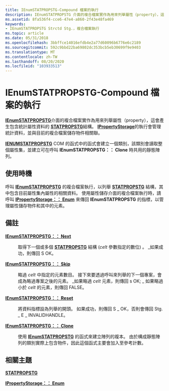 ```yaml
---
title: IEnumSTATPROPSTG-Compound 檔案的執行
description: IEnumSTATPROPSTG 介面的複合檔案實作為用來列舉屬性（property），這會產生包含統計屬性資料的 STATPROPSTG 結構。
ms.assetid: 8fa536f4-cce6-47e4-a860-2f43e48fa469
keywords:
- IEnumSTATPROPSTG Strctd Stg.，複合檔案執行
ms.topic: article
ms.date: 05/31/2018
ms.openlocfilehash: 3bbffce14016efdb4e2a77d60096b6776e6c2189
ms.sourcegitcommit: 592c9bbd22ba69802dc353bcb5eb30699f9e9403
ms.translationtype: MT
ms.contentlocale: zh-TW
ms.lasthandoff: 08/20/2020
ms.locfileid: "103933513"
---
```

# <a name="ienumstatpropstg-compound-file-implementation"></a>IEnumSTATPROPSTG-Compound 檔案的執行

[**IEnumSTATPROPSTG**](/windows/win32/api/propidlbase/nn-propidlbase-ienumstatpropstg)介面的複合檔案實作為用來列舉屬性（property），這會產生包含統計屬性資料的 [**STATPROPSTG**](/windows/win32/api/propidlbase/nn-propidlbase-ienumstatpropstg)結構。 [**IPropertyStorage**](/windows/desktop/api/Propidl/nn-propidl-ipropertystorage)的執行會管理統計資料，並與目前的複合檔案儲存物件相關聯。

[**IENUMSTATPROPSTG**](/windows/win32/api/propidlbase/nn-propidlbase-ienumstatpropstg) COM 的函式中的函式會建立一個類別，該類別會讀取整個屬性集，並建立可在呼叫 **IEnumSTATPROPSTG：： Clone** 時共用的靜態陣列。

## <a name="when-to-use"></a>使用時機

呼叫 [**IEnumSTATPROPSTG**](/windows/win32/api/propidlbase/nn-propidlbase-ienumstatpropstg) 的複合檔案執行，以列舉 [**STATPROPSTG**](/windows/win32/api/propidlbase/nn-propidlbase-ienumstatpropstg) 結構，其中包含目前屬性集內屬性的相關資料。 使用屬性儲存介面的複合檔案執行時，請呼叫 [**IPropertyStorage：： Enum**](/windows/desktop/api/Propidl/nf-propidl-ipropertystorage-enum) 來傳回 **IEnumSTATPROPSTG** 的指標，以管理屬性儲存物件和其中的元素。

## <a name="remarks"></a>備註

<dl> <dt>

<span id="IEnumSTATPROPSTG__Next"></span><span id="ienumstatpropstg__next"></span><span id="IENUMSTATPROPSTG__NEXT"></span>[**IEnumSTATPROPSTG：： Next**](/windows/win32/api/propidlbase/nn-propidlbase-ienumstatpropstg)
</dt> <dd>

取得下一個或多個 [**STATPROPSTG**](/windows/win32/api/propidlbase/nn-propidlbase-ienumstatpropstg) 結構 (*celt* 參數指定的數位) 。 \_如果成功，則傳回 S OK。

</dd> <dt>

<span id="IEnumSTATPROPSTG__Skip"></span><span id="ienumstatpropstg__skip"></span><span id="IENUMSTATPROPSTG__SKIP"></span>[**IEnumSTATPROPSTG：： Skip**](/windows/win32/api/propidlbase/nn-propidlbase-ienumstatpropstg)
</dt> <dd>

略過 *celt* 中指定的元素數目。 接下來要透過呼叫來列舉的下一個專案，會成為略過專案之後的元素。 \_如果略過 *celt* 元素，則傳回 s OK; \_ 如果略過小於 *celt* 的元素，則傳回 FALSE。

</dd> <dt>

<span id="IEnumSTATPROPSTG__Reset"></span><span id="ienumstatpropstg__reset"></span><span id="IENUMSTATPROPSTG__RESET"></span>[**IEnumSTATPROPSTG：： Reset**](/windows/win32/api/propidlbase/nn-propidlbase-ienumstatpropstg)
</dt> <dd>

將資料指標設為列舉的開頭。 如果成功，則傳回 S \_ OK，否則會傳回 Stg. \_ E \_ INVALIDHANDLE。

</dd> <dt>

<span id="IEnumSTATPROPSTG__Clone"></span><span id="ienumstatpropstg__clone"></span><span id="IENUMSTATPROPSTG__CLONE"></span>[**IEnumSTATPROPSTG：： Clone**](/windows/win32/api/propidlbase/nn-propidlbase-ienumstatpropstg)
</dt> <dd>

使用 [**IEnumSTATPROPSTG**](/windows/win32/api/propidlbase/nn-propidlbase-ienumstatpropstg) 的函式來建立陣列的複本。 由於構成靜態陣列的類別實際上包含物件，因此這個函式主要會加入至參考計數。

</dd> </dl>

## <a name="related-topics"></a>相關主題

<dl> <dt>

[**STATPROPSTG**](/windows/win32/api/propidlbase/nn-propidlbase-ienumstatpropstg)
</dt> <dt>

[**IPropertyStorage：： Enum**](/windows/desktop/api/Propidl/nf-propidl-ipropertystorage-enum)
</dt> </dl>

 

 
